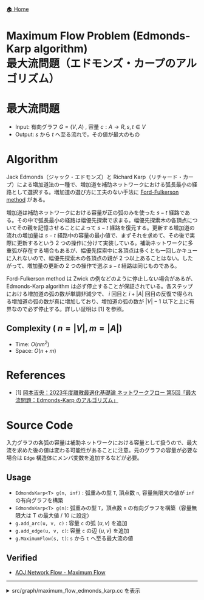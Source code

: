 [🏠 Home](../index.md#1-graph)

Maximum Flow Problem (Edmonds-Karp algorithm)  
最大流問題（エドモンズ・カープのアルゴリズム）
============================================================================================

# **最大流問題**
- Input: 有向グラフ $G = (V, A)$ , 容量 $c : A \rightarrow R, s, t \in V$
- Output: $s$ から $t$ へ至る流れで，その値が最大のもの

# Algorithm
Jack Edmonds（ジャック・エドモンズ）と Richard Karp（リチャード・カープ）による増加道法の一種で、増加道を補助ネットワークにおける弧長最小の経路として選択する。増加道の選び方に工夫のない手法に [Ford-Fulkerson method](../../graph/maximum_flow_ford_fulkerson.cc) がある。  

増加道は補助ネットワークにおける容量が正の弧のみを使った $s-t$ 経路である。その中で弧長最小の経路は幅優先探索で求まる。幅優先探索木の各頂点についてその親を記憶させることによって $s-t$ 経路を復元する。更新する増加道の流れの増加量は $s-t$ 経路中の容量の最小値で、まずそれを求めて、その後で実際に更新するという 2 つの操作に分けて実装している。補助ネットワークに多重弧が存在する場合もあるが、幅優先探索中に各頂点は多くとも一回しかキューに入れないので、幅優先探索木の各頂点の親が 2 つ以上あることはない。したがって、増加量の更新の 2 つの操作で選ぶ $s-t$ 経路は同じものである。

Ford-Fulkerson method は Zwick の例などのように停止しない場合があるが、Edmonds-Karp algorithm は必ず停止することが保証されている。各ステップにおける増加道の弧の数が単調非減少で、 $i$ 回目と $i + |A|$ 回目の反復で得られる増加道の弧の数が真に増加しており、増加道の弧の数が $|V| - 1$ 以下と上に有界なので必ず停止する。詳しい証明は [1] を参照。


## Complexity ( $n = |V|, m = |A|$)
- Time: $O(n m^2)$
- Space: $O(n + m)$

# References
- [1] [岡本吉央：2023年度離散最適化基礎論 ネットワークフロー 第5回「最大流問題：Edmonds-Karp のアルゴリズム」](http://dopal.cs.uec.ac.jp/okamotoy/lect/2023/networkflow/)

# Source Code
入力グラフの各弧の容量は補助ネットワークにおける容量として扱うので、最大流を求めた後の値は変わる可能性があることに注意。元のグラフの容量が必要な場合は `Edge` 構造体にメンバ変数を追加するなどが必要。

## Usage
- `EdmondsKarp<T> g(n, inf)` : 弧重みの型 `T`, 頂点数 `n`, 容量無限大の値が `inf` の有向グラフを構築
- `EdmondsKarp<T> g(n)`: 弧重みの型 `T`，頂点数 `n` の有向グラフを構築（容量無限大は T の最大値 / 10 に設定）
- `g.add_arc(u, v, c)` : 容量 `c` の弧 $(u, v)$ を追加
- `g.add_edge(u, v, c)`: 容量 `c` の辺 $\{u, v \}$ を追加
- `g.MaximumFlow(s, t)`: `s` から `t` へ至る最大流の値

## Verified
- [AOJ Network Flow - Maximum Flow](http://judge.u-aizu.ac.jp/onlinejudge/description.jsp?id=GRL_6_A)

---------------------------------------------------------------------------------------------

<details>
<summary>src/graph/maximum_flow_edmonds_karp.cc を表示</summary>

```cpp
#include <iostream>
#include <vector>
#include <limits>
#include <queue>

// -------------8<------- start of solution -------8<------------------------
template<typename Weight>
struct EdmondsKarp {
    using weight_type = Weight;

    struct Edge {
        int src, dst; // 弧の始点、終点
        int rev; // 補助ネットワークにおける対となる逆辺の添え字
        Weight cap; // 補助ネットワークにおける容量
        Edge(int f, int t, Weight c, int r) :
            src(f), dst(t), rev(r), cap(c) {}
    };

    int n;
    std::vector<std::vector<Edge>> adj;
    const Weight INF;

    explicit EdmondsKarp(int _n, Weight inf = std::numeric_limits<Weight>::max() / 10)
        : n(_n), adj(n), INF(inf) {}

    void add_arc(const int src, const int dst, const Weight cap) {
        adj[src].emplace_back(Edge(src, dst, cap, adj[dst].size()));
        adj[dst].emplace_back(Edge(dst, src, 0, adj[src].size() - 1));
    }

    void add_edge(const int src, const int dst, const Weight cap) {
        add_arc(src, dst, cap);
        add_arc(dst, src, cap);
    }

    Weight MaximumFlow(const int s, const int t) {
        Weight flow = 0;
        while (true) {
            Weight f = Bfs(s, t);
            if (f <= 0) break;
            flow += f;
        }
        return flow;
    }

    Weight Bfs(const int s, const int t) {
        std::vector<int> prev(n, -1);
        std::queue<unsigned> que;

        prev[s] = 0;
        que.push(s);

        // 補助ネットワーク上で s から t への弧長最小経路を幅優先探索
        bool reached = false;
        while (!reached && !que.empty()) {
            const int v = que.front(); que.pop();
            for (const auto &e: adj[v]) {
                if (0 >= e.cap) continue; // 弧が存在しない

                if (e.dst == t) {
                    prev[t] = v;
                    reached = true;
                    break;
                }

                if (prev[e.dst] == -1) {
                    prev[e.dst] = v;
                    que.push(e.dst);
                }
            }
        }

        //増加道が存在しない
        if (prev[t] == -1) return 0;
        
        // 更新する増加道における流の増加量を計算
        Weight f = INF;
        for (int v = t; v != s; v = prev[v]) {
            for (const auto &e: adj[prev[v]]) {
                if (e.dst == v) {
                    f = std::min(f, e.cap);
                    break;
                }
            }
        }

        // 増加道の更新
        for (int v = t; v != s; v = prev[v]) {
            for (auto &&e: adj[prev[v]]) {
                if (e.dst == v) {
                    e.cap -= f;
                    adj[e.dst][e.rev].cap += f;
                }
            }
        }

        return f;
    }
};
// -------------8<------- end of solution ---------8-------------------------

int main() {
    std::cin.tie(0); std::ios::sync_with_stdio(false);

    int n, m;
    std::cin >> n >> m;

    EdmondsKarp<long long> solver(n);
    for (int i = 0, u, v, c; i < m; ++i) {
        std::cin >> u >> v >> c;
        solver.add_arc(u, v, c);
    }
    std::cout << solver.MaximumFlow(0, n - 1) << std::endl;

    return 0;
}
```

</details>
